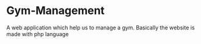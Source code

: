 # Gym-Management
A web application which help us to manage a gym. Basically the website is made with php language 
